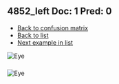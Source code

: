 ## 4852_left Doc: 1 Pred: 0
- [Back to confusion matrix](https://github.com/juliandewit/kaggle_retinopathy/blob/master/matrix.md)
- [Back to list](https://github.com/juliandewit/kaggle_retinopathy/blob/master/lists/10/list.md)
- [Next example in list](https://github.com/juliandewit/kaggle_retinopathy/blob/master/lists/10/48/4869_right.md)

![Eye](https://retinopaty.blob.core.windows.net/size1024/4852_left_1.jpeg)

### 

![Eye]()
